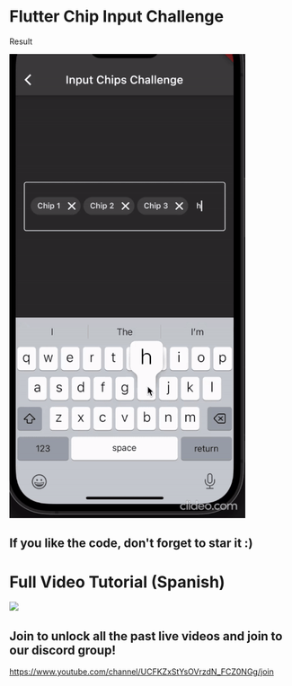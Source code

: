 # Flutter Chip Input Challenge

Result

[![](assets/challenge.gif)](https://www.youtube.com/watch?v=pMCrWAHacgY )

## If you like the code, don't forget to star it :)

# Full Video Tutorial (Spanish)

[![](http://img.youtube.com/vi/pMCrWAHacgY/0.jpg)](https://www.youtube.com/watch?v=pMCrWAHacgY )

## Join to unlock all the past live videos and join to our discord group!

https://www.youtube.com/channel/UCFKZxStYsOVrzdN_FCZ0NGg/join



